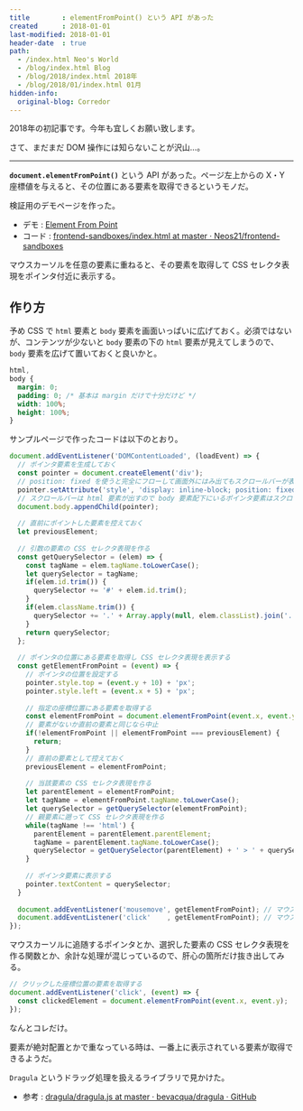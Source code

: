 ```yaml
---
title        : elementFromPoint() という API があった
created      : 2018-01-01
last-modified: 2018-01-01
header-date  : true
path:
  - /index.html Neo's World
  - /blog/index.html Blog
  - /blog/2018/index.html 2018年
  - /blog/2018/01/index.html 01月
hidden-info:
  original-blog: Corredor
---
```


2018年の初記事です。今年も宜しくお願い致します。

さて、まだまだ DOM 操作には知らないことが沢山…。

-----

**`document.elementFromPoint()`** という API があった。ページ左上からの X・Y 座標値を与えると、その位置にある要素を取得できるというモノだ。

検証用のデモページを作った。

- デモ : [Element From Point](https://neos21.github.io/frontend-sandboxes/element-from-point/index.html)
- コード : [frontend-sandboxes/index.html at master · Neos21/frontend-sandboxes](https://github.com/neos21/frontend-sandboxes/blob/master/element-from-point/index.html)

マウスカーソルを任意の要素に重ねると、その要素を取得して CSS セレクタ表現をポインタ付近に表示する。

## 作り方

予め CSS で `html` 要素と `body` 要素を画面いっぱいに広げておく。必須ではないが、コンテンツが少ないと `body` 要素の下の `html` 要素が見えてしまうので、`body` 要素を広げて置いておくと良いかと。

```css
html,
body {
  margin: 0;
  padding: 0; /* 基本は margin だけで十分だけど */
  width: 100%;
  height: 100%;
}
```

サンプルページで作ったコードは以下のとおり。

```javascript
document.addEventListener('DOMContentLoaded', (loadEvent) => {
  // ポインタ要素を生成しておく
  const pointer = document.createElement('div');
  // position: fixed を使うと完全にフローして画面外にはみ出てもスクロールバーが表示されたりしなくなる
  pointer.setAttribute('style', 'display: inline-block; position: fixed; top: -1000px; border: 1px solid #ccc; border-radius: 4px; padding: 10px; background: #fff; opacity: .7;');
  // スクロールバーは html 要素が出すので body 要素配下にいるポインタ要素はスクロールバーの下に隠れる
  document.body.appendChild(pointer);
  
  // 直前にポイントした要素を控えておく
  let previousElement;
  
  // 引数の要素の CSS セレクタ表現を作る
  const getQuerySelector = (elem) => {
    const tagName = elem.tagName.toLowerCase();
    let querySelector = tagName;
    if(elem.id.trim()) {
      querySelector += '#' + elem.id.trim();
    }
    if(elem.className.trim()) {
      querySelector += '.' + Array.apply(null, elem.classList).join('.');
    }
    return querySelector;
  };
  
  // ポインタの位置にある要素を取得し CSS セレクタ表現を表示する
  const getElementFromPoint = (event) => {
    // ポインタの位置を設定する
    pointer.style.top = (event.y + 10) + 'px';
    pointer.style.left = (event.x + 5) + 'px';
    
    // 指定の座標位置にある要素を取得する
    const elementFromPoint = document.elementFromPoint(event.x, event.y);
    // 要素がないか直前の要素と同じなら中止
    if(!elementFromPoint || elementFromPoint === previousElement) {
      return;
    }
    // 直前の要素として控えておく
    previousElement = elementFromPoint;
    
    // 当該要素の CSS セレクタ表現を作る
    let parentElement = elementFromPoint;
    let tagName = elementFromPoint.tagName.toLowerCase();
    let querySelector = getQuerySelector(elementFromPoint);
    // 親要素に遡って CSS セレクタ表現を作る
    while(tagName !== 'html') {
      parentElement = parentElement.parentElement;
      tagName = parentElement.tagName.toLowerCase();
      querySelector = getQuerySelector(parentElement) + ' > ' + querySelector;
    }
    
    // ポインタ要素に表示する
    pointer.textContent = querySelector;
  }
  
  document.addEventListener('mousemove', getElementFromPoint); // マウス操作中
  document.addEventListener('click'    , getElementFromPoint); // マウスボタン押下時
});
```

マウスカーソルに追随するポインタとか、選択した要素の CSS セレクタ表現を作る関数とか、余計な処理が混じっているので、肝心の箇所だけ抜き出してみる。

```javascript
// クリックした座標位置の要素を取得する
document.addEventListener('click', (event) => {
  const clickedElement = document.elementFromPoint(event.x, event.y);
});
```

なんとコレだけ。

要素が絶対配置とかで重なっている時は、一番上に表示されている要素が取得できるようだ。

`Dragula` というドラッグ処理を扱えるライブラリで見かけた。

- 参考 : [dragula/dragula.js at master · bevacqua/dragula · GitHub](https://github.com/bevacqua/dragula/blob/master/dragula.js#L554)
